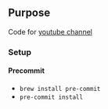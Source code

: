 ## Purpose

Code for [youtube channel](https://studio.youtube.com/channel/UCRdnPRQnDKFB7KKFyXo4ekw)

### Setup

#### Precommit

- `brew install pre-commit`
- `pre-commit install`
